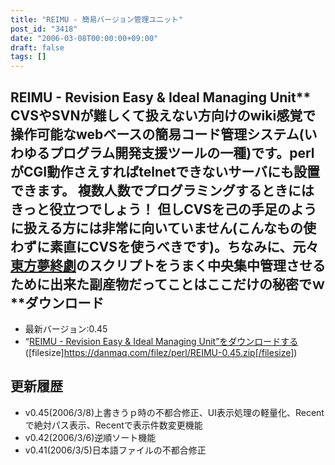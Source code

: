 ```yaml
---
title: "REIMU - 簡易バージョン管理ユニット"
post_id: "3418"
date: "2006-03-08T00:00:00+09:00"
draft: false
tags: []
---
```



## REIMU - Revision Easy & Ideal Managing Unit** CVSやSVNが難しくて扱えない方向けのwiki感覚で操作可能なwebベースの簡易コード管理システム(いわゆるプログラム開発支援ツールの一種)です。perlがCGI動作さえすればtelnetできないサーバにも設置できます。 複数人数でプログラミングするときにはきっと役立つでしょう！ 但しCVSを己の手足のように扱える方には非常に向いていません(こんなもの使わずに素直にCVSを使うべきです)。ちなみに、元々[東方夢終劇](/!/thC/)のスクリプトをうまく中央集中管理させるために出来た副産物だってことはここだけの秘密でｗ **ダウンロード

  * 最新バージョン:0.45
  * “[REIMU - Revision Easy & Ideal Managing Unit”をダウンロードする](/filez/perl/REIMU-0.45.zip) ([filesize]https://danmaq.com/filez/perl/REIMU-0.45.zip[/filesize])
## 更新履歴

  * v0.45(2006/3/8)上書きうｐ時の不都合修正、UI表示処理の軽量化、Recentで絶対パス表示、Recentで表示件数変更機能
  * v0.42(2006/3/6)逆順ソート機能
  * v0.41(2006/3/5)日本語ファイルの不都合修正
